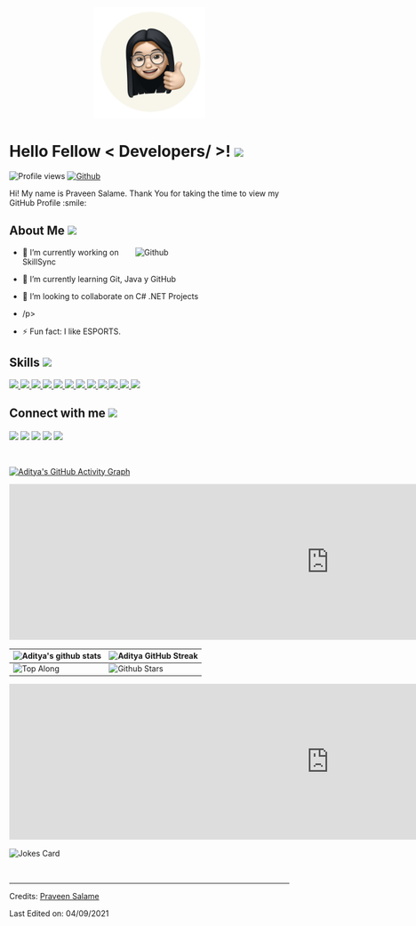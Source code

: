   <p align="center">
    <img width="200" src="https://github.com/Kathryn-Jie/Kathryn-Jie/blob/main/kathryn.png">
</p>
<h1> Hello Fellow &lt; Developers/ &gt;! <img src="https://raw.githubusercontent.com/MartinHeinz/MartinHeinz/master/wave.gif" width="30px"> </h1>
<p align="center">
</p>
<p><img src="https://visitor-badge.glitch.me/badge?page_id=Aditya664.Aditya664" alt="Profile views">
<a href="https://github.com/Aditya664"><img src="https://img.shields.io/github/followers/Aditya664?label=Follow&amp;style=social" alt="Github"></a></p>
<div size="20px"> Hi! My name is Praveen Salame. Thank You for taking the time to view my GitHub Profile :smile: 
</div>
<h2> About Me <img src="https://media0.giphy.com/media/KDDpcKigbfFpnejZs6/giphy.gif?cid=ecf05e47oy6f4zjs8g1qoiystc56cu7r9tb8a1fe76e05oty&amp;rid=giphy.gif" width="100px"></h2>
<img width="55%" align="right" alt="Github" src="https://raw.githubusercontent.com/onimur/.github/master/.resources/git-header.svg">
<ul>
<li>
<p>🔭 I’m currently working on  SkillSync</p>
</li>
<li>
<p>🌱 I’m currently learning Git, Java y GitHub</p>
</li>
<li>
<p>👯 I’m looking to collaborate on C# .NET Projects</p>
</li>
<li>/p>
</li>
<li>
<p><font style="vertical-align: inherit;"><font style="vertical-align: inherit;">⚡ Fun fact: I like ESPORTS.</font></font></p>
</li>
</ul>
<h2> Skills <img src="https://media2.giphy.com/media/QssGEmpkyEOhBCb7e1/giphy.gif?cid=ecf05e47a0n3gi1bfqntqmob8g9aid1oyj2wr3ds3mg700bl&amp;rid=giphy.gif" width="32px"> </h2>
<a href="https://github.com/Aditya664?tab=repositories&amp;q=&amp;type=&amp;language=python&amp;sort="> <img width="32px" src="https://raw.githubusercontent.com/rahulbanerjee26/githubAboutMeGenerator/main/icons/python.svg"> </a>
<a href="https://github.com/Aditya664?tab=repositories&amp;q=&amp;type=&amp;language=reactjs&amp;sort="> <img width="32px" src="https://raw.githubusercontent.com/rahulbanerjee26/githubAboutMeGenerator/main/icons/reactjs.svg"> </a>
<a href="https://github.com/Aditya664?tab=repositories&amp;q=&amp;type=&amp;language=javascript&amp;sort="> <img width="32px" src="https://raw.githubusercontent.com/rahulbanerjee26/githubAboutMeGenerator/main/icons/javascript.svg"> </a>
<a href="https://github.com/Aditya664?tab=repositories&amp;q=&amp;type=&amp;language=scikit&amp;sort="> <img width="32px" src="https://raw.githubusercontent.com/rahulbanerjee26/githubAboutMeGenerator/main/icons/scikit.svg"> </a>
<a href="https://github.com/Aditya664?tab=repositories&amp;q=&amp;type=&amp;language=c&amp;sort="> <img width="32px" src="https://raw.githubusercontent.com/rahulbanerjee26/githubAboutMeGenerator/main/icons/c.svg"> </a>
<a href="https://github.com/Aditya664?tab=repositories&amp;q=&amp;type=&amp;language=cpp&amp;sort="> <img width="32px" src="https://raw.githubusercontent.com/rahulbanerjee26/githubAboutMeGenerator/main/icons/cpp.svg"> </a>
<a href="https://github.com/Aditya664?tab=repositories&amp;q=&amp;type=&amp;language=sqlite&amp;sort="> <img width="32px" src="https://raw.githubusercontent.com/rahulbanerjee26/githubAboutMeGenerator/main/icons/sqlite.svg"> </a>
<a href="https://github.com/Aditya664?tab=repositories&amp;q=&amp;type=&amp;language=pytorch&amp;sort="> <img width="32px" src="https://raw.githubusercontent.com/rahulbanerjee26/githubAboutMeGenerator/main/icons/pytorch.svg"> </a>
<a href="https://github.com/Aditya664?tab=repositories&amp;q=&amp;type=&amp;language=css&amp;sort="> <img width="32px" src="https://raw.githubusercontent.com/rahulbanerjee26/githubAboutMeGenerator/main/icons/css.svg"> </a>
<a href="https://github.com/Aditya664?tab=repositories&amp;q=&amp;type=&amp;language=html&amp;sort="> <img width="32px" src="https://raw.githubusercontent.com/rahulbanerjee26/githubAboutMeGenerator/main/icons/html.svg"> </a>
<a href="https://github.com/Aditya664?tab=repositories&amp;q=&amp;type=&amp;language=android&amp;sort="> <img width="32px" src="https://raw.githubusercontent.com/rahulbanerjee26/githubAboutMeGenerator/main/icons/android.svg"> </a>
<a href="https://github.com/Aditya664?tab=repositories&amp;q=&amp;type=&amp;language=csharp&amp;sort="> <img width="32px" src="https://raw.githubusercontent.com/rahulbanerjee26/githubAboutMeGenerator/main/icons/csharp.svg"> </a>
<h2> Connect with me <img src="https://raw.githubusercontent.com/ShahriarShafin/ShahriarShafin/main/Assets/handshake.gif" width="100px"> </h2>
<a href="https://www.linkedin.com/in/aditya-deshmukh-561a371a8"> <img width="32px" align="center" src="https://raw.githubusercontent.com/rahulbanerjee26/githubAboutMeGenerator/main/icons/linked-in-alt.svg"></a> 
<a href="https://www.twitter.com/NoobCoder07"> <img width="32px" align="center" src="https://raw.githubusercontent.com/rahulbanerjee26/githubAboutMeGenerator/main/icons/twitter.svg"></a> 
<a href="https://medium.com/@adityadeshmukh7350"> <img width="32px" align="center" src="https://raw.githubusercontent.com/rahulbanerjee26/githubAboutMeGenerator/main/icons/medium.svg"></a> 
<a href="http://aditya664.me/"> <img width="32px" align="center" src="https://raw.githubusercontent.com/rahulbanerjee26/githubAboutMeGenerator/main/icons/portfolio.png"></a> 
<a href="https://www.github.com/Aditya664"> <img width="32px" align="center" src="https://raw.githubusercontent.com/rahulbanerjee26/githubAboutMeGenerator/main/icons/github.svg"></a>
<br>
<br>
  <br>
<p><a href="https://git.io/praveenscience"><img src="https://activity-graph.herokuapp.com/graph?username=Aditya664&amp;theme=tokyonight" alt="Aditya's GitHub Activity Graph"></a></p>













<div class="google-auto-placed" style="width: 100%; height: auto; clear: both; text-align: center;"><ins data-ad-format="auto" class="adsbygoogle adsbygoogle-noablate" data-ad-client="ca-pub-5867915342436534" data-adsbygoogle-status="done" style="display: block; margin: 10px auto 16px; background-color: transparent; height: 280px;" data-ad-status="filled"><div id="aswift_4_host" style="border: none; height: 280px; width: 1150px; margin: 0px; padding: 0px; position: relative; visibility: visible; background-color: transparent; display: inline-block; overflow: visible;"><iframe id="aswift_4" name="aswift_4" browsingtopics="true" style="left:0;position:absolute;top:0;border:0;width:1150px;height:280px;min-height:auto;max-height:none;min-width:auto;max-width:none;" sandbox="allow-forms allow-popups allow-popups-to-escape-sandbox allow-same-origin allow-scripts allow-top-navigation-by-user-activation" width="1150" height="280" frameborder="0" marginwidth="0" marginheight="0" vspace="0" hspace="0" allowtransparency="true" scrolling="no" allow="attribution-reporting; run-ad-auction" src="https://googleads.g.doubleclick.net/pagead/ads?client=ca-pub-5867915342436534&amp;output=html&amp;h=280&amp;adk=1296727556&amp;adf=3774456555&amp;pi=t.aa~a.1996141020~rp.1&amp;w=1150&amp;abgtt=6&amp;fwrn=4&amp;fwrnh=100&amp;lmt=1754504366&amp;rafmt=1&amp;to=qs&amp;pwprc=3343622871&amp;format=1150x280&amp;url=https%3A%2F%2Fgithubprofile.com%2Ftemplates%2FAditya664&amp;fwr=0&amp;pra=3&amp;rpe=1&amp;resp_fmts=3&amp;wgl=1&amp;fa=40&amp;uach=WyJXaW5kb3dzIiwiMTkuMC4wIiwieDg2IiwiIiwiMTM5LjAuNzI1OC42NiIsbnVsbCwwLG51bGwsIjY0IixbWyJOb3Q7QT1CcmFuZCIsIjk5LjAuMC4wIl0sWyJHb29nbGUgQ2hyb21lIiwiMTM5LjAuNzI1OC42NiJdLFsiQ2hyb21pdW0iLCIxMzkuMC43MjU4LjY2Il1dLDBd&amp;dt=1754629256284&amp;bpp=1&amp;bdt=1212&amp;idt=-M&amp;shv=r20250805&amp;mjsv=m202508050101&amp;ptt=9&amp;saldr=aa&amp;abxe=1&amp;cookie=ID%3D680f188da5e7c18b%3AT%3D1754629231%3ART%3D1754629231%3AS%3DALNI_MaZI2VBnQmiyQkXb47pM9dhgsBavQ&amp;gpic=UID%3D0000117c9d48c653%3AT%3D1754629231%3ART%3D1754629231%3AS%3DALNI_MbpDky6nBtbAgE66VU2cQlr5-gOpg&amp;eo_id_str=ID%3D6b2cf5a2b7081a4d%3AT%3D1754629231%3ART%3D1754629231%3AS%3DAA-AfjY_WUWViPuh54YV_XhUwyLK&amp;prev_fmts=0x0%2C1200x280%2C1005x124%2C200x600&amp;nras=5&amp;correlator=5889230794775&amp;frm=20&amp;pv=1&amp;u_tz=330&amp;u_his=6&amp;u_h=1080&amp;u_w=1920&amp;u_ah=1032&amp;u_aw=1920&amp;u_cd=24&amp;u_sd=1&amp;dmc=8&amp;adx=378&amp;ady=1631&amp;biw=1905&amp;bih=945&amp;scr_x=0&amp;scr_y=0&amp;eid=42532524%2C95362656%2C95366795%2C95344789%2C95359266&amp;oid=2&amp;psts=AOrYGsnOkZAhDTOn-T3ew2H4MOktKpnJZu9i8rbi-iE1R7qMc-9uwSV7n8-TuWoOSOxXR22ZL7Sqq5GZ_endTMScsBm0kl6X&amp;pvsid=1677671771652364&amp;tmod=714170714&amp;uas=0&amp;nvt=1&amp;ref=https%3A%2F%2Fgithubprofile.com%2Ftemplates&amp;fc=1920&amp;brdim=0%2C0%2C0%2C0%2C1920%2C0%2C1920%2C1032%2C1920%2C945&amp;vis=1&amp;rsz=%7C%7Cs%7C&amp;abl=NS&amp;fu=128&amp;bc=31&amp;bz=1&amp;td=1&amp;tdf=2&amp;psd=W251bGwsbnVsbCxudWxsLDNd&amp;nt=1&amp;ifi=5&amp;uci=a!5&amp;btvi=3&amp;fsb=1&amp;dtd=14" data-google-container-id="a!5" tabindex="0" title="Advertisement" aria-label="Advertisement" data-google-query-id="CO7_may3-o4DFVCOrAId6WYGeQ" data-load-complete="true"></iframe></div></ins></div><table><thead><tr><th><img src="https://github-readme-stats.vercel.app/api?username=Aditya664&amp;show_icons=true&amp;theme=tokyonight" alt="Aditya's github stats"></th><th><img src="https://github-readme-streak-stats.herokuapp.com/?user=Aditya664&amp;theme=tokyonight" alt="Aditya GitHub Streak"></th></tr></thead><tbody><tr><td><img src="https://github-readme-stats.vercel.app/api/top-langs/?username=Aditya664&amp;theme=tokyonight" alt="Top Along"></td><td><img src="https://github-readme-stats.vercel.app/api?username=Aditya664&amp;show_icons=true&amp;locale=en&amp;count_private=true&amp;hide_rank=true&amp;custom_title=My%20GitHub%20Stats&amp;disable_animations=true&amp;theme=tokyonight" alt="Github Stars"></td></tr></tbody></table><div class="google-auto-placed" style="width: 100%; height: auto; clear: both; text-align: center;"><ins data-ad-format="auto" class="adsbygoogle adsbygoogle-noablate" data-ad-client="ca-pub-5867915342436534" data-adsbygoogle-status="done" style="display: block; margin: 10px auto 16px; background-color: transparent; height: 280px;" data-ad-status="filled"><div id="aswift_5_host" style="border: none; height: 280px; width: 1150px; margin: 0px; padding: 0px; position: relative; visibility: visible; background-color: transparent; display: inline-block; overflow: visible;"><iframe id="aswift_5" name="aswift_5" browsingtopics="true" style="left:0;position:absolute;top:0;border:0;width:1150px;height:280px;min-height:auto;max-height:none;min-width:auto;max-width:none;" sandbox="allow-forms allow-popups allow-popups-to-escape-sandbox allow-same-origin allow-scripts allow-top-navigation-by-user-activation" width="1150" height="280" frameborder="0" marginwidth="0" marginheight="0" vspace="0" hspace="0" allowtransparency="true" scrolling="no" allow="attribution-reporting; run-ad-auction" src="https://googleads.g.doubleclick.net/pagead/ads?client=ca-pub-5867915342436534&amp;output=html&amp;h=280&amp;adk=1296727556&amp;adf=3564309653&amp;pi=t.aa~a.1996141020~rp.4&amp;w=1150&amp;abgtt=6&amp;fwrn=4&amp;fwrnh=100&amp;lmt=1754504366&amp;rafmt=1&amp;to=qs&amp;pwprc=3343622871&amp;format=1150x280&amp;url=https%3A%2F%2Fgithubprofile.com%2Ftemplates%2FAditya664&amp;fwr=0&amp;pra=3&amp;rpe=1&amp;resp_fmts=3&amp;wgl=1&amp;fa=40&amp;uach=WyJXaW5kb3dzIiwiMTkuMC4wIiwieDg2IiwiIiwiMTM5LjAuNzI1OC42NiIsbnVsbCwwLG51bGwsIjY0IixbWyJOb3Q7QT1CcmFuZCIsIjk5LjAuMC4wIl0sWyJHb29nbGUgQ2hyb21lIiwiMTM5LjAuNzI1OC42NiJdLFsiQ2hyb21pdW0iLCIxMzkuMC43MjU4LjY2Il1dLDBd&amp;dt=1754629256284&amp;bpp=1&amp;bdt=1212&amp;idt=-M&amp;shv=r20250805&amp;mjsv=m202508050101&amp;ptt=9&amp;saldr=aa&amp;abxe=1&amp;cookie=ID%3D680f188da5e7c18b%3AT%3D1754629231%3ART%3D1754629231%3AS%3DALNI_MaZI2VBnQmiyQkXb47pM9dhgsBavQ&amp;gpic=UID%3D0000117c9d48c653%3AT%3D1754629231%3ART%3D1754629231%3AS%3DALNI_MbpDky6nBtbAgE66VU2cQlr5-gOpg&amp;eo_id_str=ID%3D6b2cf5a2b7081a4d%3AT%3D1754629231%3ART%3D1754629231%3AS%3DAA-AfjY_WUWViPuh54YV_XhUwyLK&amp;prev_fmts=0x0%2C1200x280%2C1005x124%2C200x600%2C1150x280&amp;nras=6&amp;correlator=5889230794775&amp;frm=20&amp;pv=1&amp;u_tz=330&amp;u_his=6&amp;u_h=1080&amp;u_w=1920&amp;u_ah=1032&amp;u_aw=1920&amp;u_cd=24&amp;u_sd=1&amp;dmc=8&amp;adx=378&amp;ady=2450&amp;biw=1905&amp;bih=945&amp;scr_x=0&amp;scr_y=0&amp;eid=42532524%2C95362656%2C95366795%2C95344789%2C95359266&amp;oid=2&amp;psts=AOrYGsnOkZAhDTOn-T3ew2H4MOktKpnJZu9i8rbi-iE1R7qMc-9uwSV7n8-TuWoOSOxXR22ZL7Sqq5GZ_endTMScsBm0kl6X&amp;pvsid=1677671771652364&amp;tmod=714170714&amp;uas=0&amp;nvt=1&amp;ref=https%3A%2F%2Fgithubprofile.com%2Ftemplates&amp;fc=1920&amp;brdim=0%2C0%2C0%2C0%2C1920%2C0%2C1920%2C1032%2C1920%2C945&amp;vis=1&amp;rsz=%7C%7Cs%7C&amp;abl=NS&amp;fu=128&amp;bc=31&amp;bz=1&amp;td=1&amp;tdf=2&amp;psd=W251bGwsbnVsbCxudWxsLDNd&amp;nt=1&amp;ifi=6&amp;uci=a!6&amp;btvi=4&amp;fsb=1&amp;dtd=16" data-google-container-id="a!6" tabindex="0" title="Advertisement" aria-label="Advertisement" data-google-query-id="CMW-mqy3-o4DFVuNrAIduf4SsQ" data-load-complete="true"></iframe></div></ins></div>
<p><img src="https://readme-jokes.vercel.app/api?theme=tokyonight" alt="Jokes Card"></p>
<br>
<hr>
<p>Credits: <a href="https://github.com/Aditya664">Praveen Salame</a></p>
<p>Last Edited on: 04/09/2021</p> 
